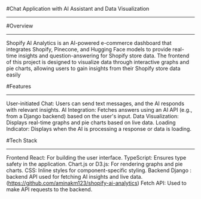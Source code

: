 #Chat Application with AI Assistant and Data Visualization
________________________________________________________________________

#Overview
________________________________________________________________________

Shopify AI Analytics is an AI-powered e-commerce dashboard that integrates Shopify, Pinecone, and Hugging Face models to provide real-time insights and question-answering for Shopify store data. The frontend of this project is designed to visualize data through interactive graphs and pie charts, allowing users to gain insights from their Shopify store data easily

#Features
______________________________________________________________________

User-initiated Chat: Users can send text messages, and the AI responds with relevant insights.
AI Integration: Fetches answers using an AI API (e.g., from a Django backend) based on the user's input.
Data Visualization: Displays real-time graphs and pie charts based on live data.
Loading Indicator: Displays when the AI is processing a response or data is loading.

#Tech Stack
_______________________________________________________________________
Frontend
React: For building the user interface.
TypeScript: Ensures type safety in the application.
Chart.js or D3.js: For rendering graphs and pie charts.
CSS: Inline styles for component-specific styling.
Backend
Django : backend API used for fetching AI insights and live data.(https://github.com/aminakm123/shopify-ai-analytics)
Fetch API: Used to make API requests to the backend.






